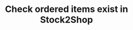 ---
title: "Check ordered items exist in Stock2Shop"
name: "channelmeta_magento2"
key: "check_order_items_linked"
description: "If false allows orders to be raised to source without having corresponding variant/SKU in S2S.(SKU code must exist in accounting system.)"
user_friendly_description: "Stock2Shop can compare your order line items to the inventory synced to our system and ensure that the items contained in orders, also appear in Stock2Shop. If this is not a requirement we can simply send the order to your ERP / Accounting System without checking."
default: "false"
values: []
tags: [channelmeta,magento2,magento-2]
type: "meta"
process: "orders"
headless: true
---